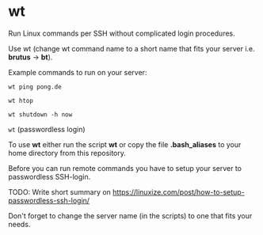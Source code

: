 # wt
Run Linux commands per SSH without complicated login procedures.

Use wt (change wt command name to a short name that fits your server i.e. **brutus** -> **bt**).

Example commands to run on your server:

```wt ping pong.de```

```wt htop```

```wt shutdown -h now```

```wt``` (passwordless login)

To use **wt** either run the script **wt** or copy the file **.bash_aliases** to your home directory from this repository.

Before you can run remote commands you have to setup your server to passwordless SSH-login.

TODO: Write short summary on https://linuxize.com/post/how-to-setup-passwordless-ssh-login/

Don't forget to change the server name (in the scripts) to one that fits your needs.

